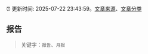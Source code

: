 :alarm_clock: 更新时间: 2025-07-22 23:43:59。[文章来源](/README.md)、[文章分类](/TAGS.md)

## 报告


> 关键字：`报告`、`月报`



